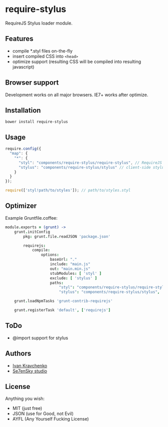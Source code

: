 require-stylus
==============

RequireJS Stylus loader module.

Features
--------
* compile *.styl files on-the-fly
* insert compiled CSS into ```<head>```
* optimize support (resulting CSS will be compiled into resulting javascript)

Browser support
---------------
Development works on all major browsers.
IE7+ works after optimize.

Installation
------------
```bower install require-stylus```

Usage
-----
```javascript
require.config({
  "map": {
    "*": {
      "styl": "components/require-stylus/require-stylus", // RequireJS loader plugin
      "stylus": "components/require-stylus/stylus" // client-side stylus compiler instance (can/should be substituted with actual required stylus version)
    }
  }
});

require(['styl!path/to/styles']); // path/to/styles.styl
```

Optimizer
---------
Example Gruntfile.coffee:
```coffeescript
module.exports = (grunt) ->
	grunt.initConfig
		pkg: grunt.file.readJSON 'package.json'

		requirejs:
			compile:
				options:
					baseUrl: "."
					include: "main.js"
					out: "main.min.js"
					stubModules: [ 'styl' ]
					exclude: [ 'stylus' ]
					paths:
						"styl": "components/require-stylus/require-stylus",
						"stylus": "components/require-stylus/stylus",

	grunt.loadNpmTasks 'grunt-contrib-requirejs'

	grunt.registerTask 'default', ['requirejs']
```

ToDo
----
* @import support for stylus

Authors
-------
* [Ivan Kravchenko](http://github.com/krava)
* [Se7enSky studio](http://www.se7ensky.com/)

License
-------
Anything you wish:
* MIT (just free)
* JSON (use for Good, not Evil)
* AYFL (Any Yourself Fucking License)
